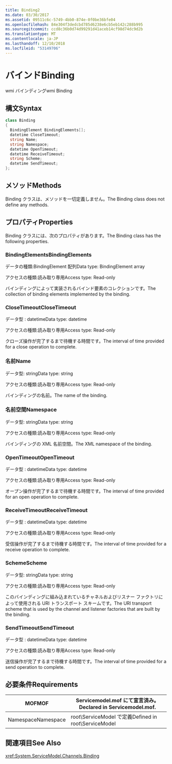```yaml
---
title: Binding2
ms.date: 03/30/2017
ms.assetid: 09511c6c-5749-4bb0-874e-0f0be36bfe04
ms.openlocfilehash: 84e304f3dedcbd785d6238e6cb5eb142c288b995
ms.sourcegitcommit: ccd8c36b0d74d99291d41aceb14cf98d74dc9d2b
ms.translationtype: MT
ms.contentlocale: ja-JP
ms.lasthandoff: 12/10/2018
ms.locfileid: "53149706"
---
```

# <a name="binding"></a><span data-ttu-id="1cc84-102">バインド</span><span class="sxs-lookup"><span data-stu-id="1cc84-102">Binding</span></span>
<span data-ttu-id="1cc84-103">wmi バインディング</span><span class="sxs-lookup"><span data-stu-id="1cc84-103">wmi Binding</span></span>  
  
## <a name="syntax"></a><span data-ttu-id="1cc84-104">構文</span><span class="sxs-lookup"><span data-stu-id="1cc84-104">Syntax</span></span>  
  
```csharp
class Binding  
{  
  BindingElement BindingElements[];  
  datetime CloseTimeout;  
  string Name;  
  string Namespace;  
  datetime OpenTimeout;  
  datetime ReceiveTimeout;  
  string Scheme;  
  datetime SendTimeout;  
};  
```  
  
## <a name="methods"></a><span data-ttu-id="1cc84-105">メソッド</span><span class="sxs-lookup"><span data-stu-id="1cc84-105">Methods</span></span>  
 <span data-ttu-id="1cc84-106">Binding クラスは、メソッドを一切定義しません。</span><span class="sxs-lookup"><span data-stu-id="1cc84-106">The Binding class does not define any methods.</span></span>  
  
## <a name="properties"></a><span data-ttu-id="1cc84-107">プロパティ</span><span class="sxs-lookup"><span data-stu-id="1cc84-107">Properties</span></span>  
 <span data-ttu-id="1cc84-108">Binding クラスには、次のプロパティがあります。</span><span class="sxs-lookup"><span data-stu-id="1cc84-108">The Binding class has the following properties.</span></span>  
  
### <a name="bindingelements"></a><span data-ttu-id="1cc84-109">BindingElements</span><span class="sxs-lookup"><span data-stu-id="1cc84-109">BindingElements</span></span>  
 <span data-ttu-id="1cc84-110">データの種類:BindingElement 配列</span><span class="sxs-lookup"><span data-stu-id="1cc84-110">Data type: BindingElement array</span></span>  
  
 <span data-ttu-id="1cc84-111">アクセスの種類:読み取り専用</span><span class="sxs-lookup"><span data-stu-id="1cc84-111">Access type: Read-only</span></span>  
  
 <span data-ttu-id="1cc84-112">バインディングによって実装されるバインド要素のコレクションです。</span><span class="sxs-lookup"><span data-stu-id="1cc84-112">The collection of binding elements implemented by the binding.</span></span>  
  
### <a name="closetimeout"></a><span data-ttu-id="1cc84-113">CloseTimeout</span><span class="sxs-lookup"><span data-stu-id="1cc84-113">CloseTimeout</span></span>  
 <span data-ttu-id="1cc84-114">データ型 : datetime</span><span class="sxs-lookup"><span data-stu-id="1cc84-114">Data type: datetime</span></span>  
  
 <span data-ttu-id="1cc84-115">アクセスの種類:読み取り専用</span><span class="sxs-lookup"><span data-stu-id="1cc84-115">Access type: Read-only</span></span>  
  
 <span data-ttu-id="1cc84-116">クローズ操作が完了するまで待機する時間です。</span><span class="sxs-lookup"><span data-stu-id="1cc84-116">The interval of time provided for a close operation to complete.</span></span>  
  
### <a name="name"></a><span data-ttu-id="1cc84-117">名前</span><span class="sxs-lookup"><span data-stu-id="1cc84-117">Name</span></span>  
 <span data-ttu-id="1cc84-118">データ型: string</span><span class="sxs-lookup"><span data-stu-id="1cc84-118">Data type: string</span></span>  
  
 <span data-ttu-id="1cc84-119">アクセスの種類:読み取り専用</span><span class="sxs-lookup"><span data-stu-id="1cc84-119">Access type: Read-only</span></span>  
  
 <span data-ttu-id="1cc84-120">バインディングの名前。</span><span class="sxs-lookup"><span data-stu-id="1cc84-120">The name of the binding.</span></span>  
  
### <a name="namespace"></a><span data-ttu-id="1cc84-121">名前空間</span><span class="sxs-lookup"><span data-stu-id="1cc84-121">Namespace</span></span>  
 <span data-ttu-id="1cc84-122">データ型: string</span><span class="sxs-lookup"><span data-stu-id="1cc84-122">Data type: string</span></span>  
  
 <span data-ttu-id="1cc84-123">アクセスの種類:読み取り専用</span><span class="sxs-lookup"><span data-stu-id="1cc84-123">Access type: Read-only</span></span>  
  
 <span data-ttu-id="1cc84-124">バインディングの XML 名前空間。</span><span class="sxs-lookup"><span data-stu-id="1cc84-124">The XML namespace of the binding.</span></span>  
  
### <a name="opentimeout"></a><span data-ttu-id="1cc84-125">OpenTimeout</span><span class="sxs-lookup"><span data-stu-id="1cc84-125">OpenTimeout</span></span>  
 <span data-ttu-id="1cc84-126">データ型 : datetime</span><span class="sxs-lookup"><span data-stu-id="1cc84-126">Data type: datetime</span></span>  
  
 <span data-ttu-id="1cc84-127">アクセスの種類:読み取り専用</span><span class="sxs-lookup"><span data-stu-id="1cc84-127">Access type: Read-only</span></span>  
  
 <span data-ttu-id="1cc84-128">オープン操作が完了するまで待機する時間です。</span><span class="sxs-lookup"><span data-stu-id="1cc84-128">The interval of time provided for an open operation to complete.</span></span>  
  
### <a name="receivetimeout"></a><span data-ttu-id="1cc84-129">ReceiveTimeout</span><span class="sxs-lookup"><span data-stu-id="1cc84-129">ReceiveTimeout</span></span>  
 <span data-ttu-id="1cc84-130">データ型 : datetime</span><span class="sxs-lookup"><span data-stu-id="1cc84-130">Data type: datetime</span></span>  
  
 <span data-ttu-id="1cc84-131">アクセスの種類:読み取り専用</span><span class="sxs-lookup"><span data-stu-id="1cc84-131">Access type: Read-only</span></span>  
  
 <span data-ttu-id="1cc84-132">受信操作が完了するまで待機する時間です。</span><span class="sxs-lookup"><span data-stu-id="1cc84-132">The interval of time provided for a receive operation to complete.</span></span>  
  
### <a name="scheme"></a><span data-ttu-id="1cc84-133">Scheme</span><span class="sxs-lookup"><span data-stu-id="1cc84-133">Scheme</span></span>  
 <span data-ttu-id="1cc84-134">データ型: string</span><span class="sxs-lookup"><span data-stu-id="1cc84-134">Data type: string</span></span>  
  
 <span data-ttu-id="1cc84-135">アクセスの種類:読み取り専用</span><span class="sxs-lookup"><span data-stu-id="1cc84-135">Access type: Read-only</span></span>  
  
 <span data-ttu-id="1cc84-136">このバインディングに組み込まれているチャネルおよびリスナー ファクトリによって使用される URI トランスポート スキームです。</span><span class="sxs-lookup"><span data-stu-id="1cc84-136">The URI transport scheme that is used by the channel and listener factories that are built by the binding.</span></span>  
  
### <a name="sendtimeout"></a><span data-ttu-id="1cc84-137">SendTimeout</span><span class="sxs-lookup"><span data-stu-id="1cc84-137">SendTimeout</span></span>  
 <span data-ttu-id="1cc84-138">データ型 : datetime</span><span class="sxs-lookup"><span data-stu-id="1cc84-138">Data type: datetime</span></span>  
  
 <span data-ttu-id="1cc84-139">アクセスの種類:読み取り専用</span><span class="sxs-lookup"><span data-stu-id="1cc84-139">Access type: Read-only</span></span>  
  
 <span data-ttu-id="1cc84-140">送信操作が完了するまで待機する時間です。</span><span class="sxs-lookup"><span data-stu-id="1cc84-140">The interval of time provided for a send operation to complete.</span></span>  
  
## <a name="requirements"></a><span data-ttu-id="1cc84-141">必要条件</span><span class="sxs-lookup"><span data-stu-id="1cc84-141">Requirements</span></span>  
  
|<span data-ttu-id="1cc84-142">MOF</span><span class="sxs-lookup"><span data-stu-id="1cc84-142">MOF</span></span>|<span data-ttu-id="1cc84-143">Servicemodel.mof にて宣言済み。</span><span class="sxs-lookup"><span data-stu-id="1cc84-143">Declared in Servicemodel.mof.</span></span>|  
|---------|-----------------------------------|  
|<span data-ttu-id="1cc84-144">Namespace</span><span class="sxs-lookup"><span data-stu-id="1cc84-144">Namespace</span></span>|<span data-ttu-id="1cc84-145">root\ServiceModel で定義</span><span class="sxs-lookup"><span data-stu-id="1cc84-145">Defined in root\ServiceModel</span></span>|  
  
## <a name="see-also"></a><span data-ttu-id="1cc84-146">関連項目</span><span class="sxs-lookup"><span data-stu-id="1cc84-146">See Also</span></span>  
 <xref:System.ServiceModel.Channels.Binding>
